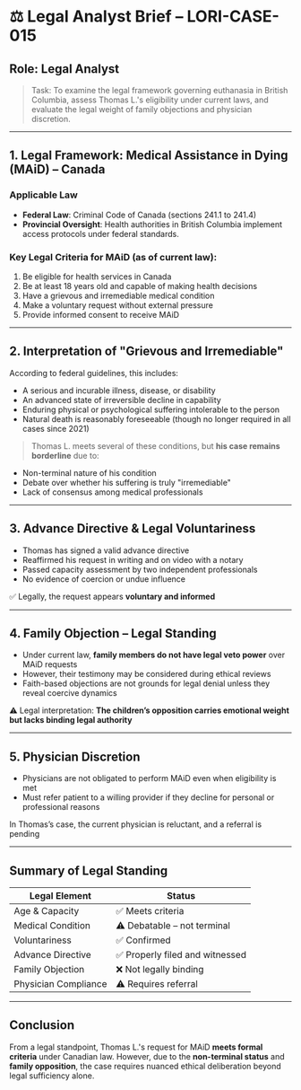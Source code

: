 # ⚖️ Legal Analyst Brief – LORI-CASE-015
## Role: Legal Analyst
> Task: To examine the legal framework governing euthanasia in British Columbia, assess Thomas L.'s eligibility under current laws, and evaluate the legal weight of family objections and physician discretion.

---

## 1. Legal Framework: Medical Assistance in Dying (MAiD) – Canada

### Applicable Law
- **Federal Law**: Criminal Code of Canada (sections 241.1 to 241.4)
- **Provincial Oversight**: Health authorities in British Columbia implement access protocols under federal standards.

### Key Legal Criteria for MAiD (as of current law):
1. Be eligible for health services in Canada
2. Be at least 18 years old and capable of making health decisions
3. Have a grievous and irremediable medical condition
4. Make a voluntary request without external pressure
5. Provide informed consent to receive MAiD

---

## 2. Interpretation of "Grievous and Irremediable"

According to federal guidelines, this includes:
- A serious and incurable illness, disease, or disability
- An advanced state of irreversible decline in capability
- Enduring physical or psychological suffering intolerable to the person
- Natural death is reasonably foreseeable (though no longer required in all cases since 2021)

> Thomas L. meets several of these conditions, but **his case remains borderline** due to:
- Non-terminal nature of his condition
- Debate over whether his suffering is truly "irremediable"
- Lack of consensus among medical professionals

---

## 3. Advance Directive & Legal Voluntariness

- Thomas has signed a valid advance directive
- Reaffirmed his request in writing and on video with a notary
- Passed capacity assessment by two independent professionals
- No evidence of coercion or undue influence

✅ Legally, the request appears **voluntary and informed**

---

## 4. Family Objection – Legal Standing

- Under current law, **family members do not have legal veto power** over MAiD requests
- However, their testimony may be considered during ethical reviews
- Faith-based objections are not grounds for legal denial unless they reveal coercive dynamics

⚠️ Legal interpretation: **The children’s opposition carries emotional weight but lacks binding legal authority**

---

## 5. Physician Discretion

- Physicians are not obligated to perform MAiD even when eligibility is met
- Must refer patient to a willing provider if they decline for personal or professional reasons

In Thomas’s case, the current physician is reluctant, and a referral is pending

---

## Summary of Legal Standing

| Legal Element            | Status                          |
|--------------------------|----------------------------------|
| Age & Capacity           | ✅ Meets criteria                |
| Medical Condition        | ⚠️ Debatable – not terminal     |
| Voluntariness            | ✅ Confirmed                     |
| Advance Directive        | ✅ Properly filed and witnessed  |
| Family Objection         | ❌ Not legally binding           |
| Physician Compliance     | ⚠️ Requires referral             |

---

## Conclusion

From a legal standpoint, Thomas L.'s request for MAiD **meets formal criteria** under Canadian law. However, due to the **non-terminal status** and **family opposition**, the case requires nuanced ethical deliberation beyond legal sufficiency alone.
